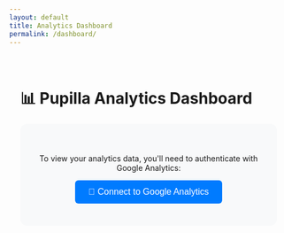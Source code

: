 ```yaml
---
layout: default
title: Analytics Dashboard
permalink: /dashboard/
---
```


<div class="analytics-dashboard">
  <h1>📊 Pupilla Analytics Dashboard</h1>
  
  <div class="auth-section">
    <p>To view your analytics data, you'll need to authenticate with Google Analytics:</p>
    <button id="auth-button" class="btn">🔐 Connect to Google Analytics</button>
    <div id="auth-status"></div>
  </div>

  <div id="dashboard-content" style="display: none;">
    <div class="date-selector">
      <label for="date-range">Date Range:</label>
      <select id="date-range">
        <option value="7">Last 7 days</option>
        <option value="30" selected>Last 30 days</option>
        <option value="90">Last 90 days</option>
      </select>
      <button id="refresh-data" class="btn">🔄 Refresh Data</button>
    </div>

    <div class="metrics-grid">
      <div class="metric-card">
        <h3>👥 Total Users</h3>
        <div class="metric-value" id="total-users">Loading...</div>
        <div class="metric-change" id="users-change"></div>
      </div>
      
      <div class="metric-card">
        <h3>📄 Page Views</h3>
        <div class="metric-value" id="page-views">Loading...</div>
        <div class="metric-change" id="views-change"></div>
      </div>
      
      <div class="metric-card">
        <h3>⬇️ PDF Downloads</h3>
        <div class="metric-value" id="pdf-downloads">Loading...</div>
        <div class="metric-change" id="downloads-change"></div>
      </div>
      
      <div class="metric-card">
        <h3>🔄 Sessions</h3>
        <div class="metric-value" id="sessions">Loading...</div>
        <div class="metric-change" id="sessions-change"></div>
      </div>
    </div>

    <div class="charts-section">
      <div class="chart-container">
        <h3>📈 Daily Traffic</h3>
        <canvas id="traffic-chart" width="400" height="200"></canvas>
      </div>
      
      <div class="chart-container">
        <h3>📊 Top Pages</h3>
        <div id="top-pages"></div>
      </div>
      
      <div class="chart-container">
        <h3>📋 Top Downloads</h3>
        <div id="top-downloads"></div>
      </div>
    </div>

    <div class="real-time-section">
      <h3>🔴 Real-time Activity</h3>
      <div id="realtime-data">
        <div class="realtime-metric">
          <span class="label">Active Users:</span>
          <span id="active-users">-</span>
        </div>
        <div class="realtime-metric">
          <span class="label">Recent Downloads:</span>
          <div id="recent-downloads">No recent downloads</div>
        </div>
      </div>
    </div>
  </div>
</div>

<style>
.analytics-dashboard {
  max-width: 1200px;
  margin: 0 auto;
  padding: 20px;
  font-family: -apple-system, BlinkMacSystemFont, 'Segoe UI', system-ui, sans-serif;
}

.auth-section {
  text-align: center;
  padding: 40px 20px;
  background: #f8f9fa;
  border-radius: 12px;
  margin-bottom: 30px;
}

.btn {
  background: #007bff;
  color: white;
  border: none;
  padding: 12px 24px;
  border-radius: 6px;
  cursor: pointer;
  font-size: 16px;
  transition: background 0.3s;
}

.btn:hover {
  background: #0056b3;
}

.date-selector {
  display: flex;
  align-items: center;
  gap: 15px;
  margin-bottom: 30px;
  padding: 20px;
  background: #f8f9fa;
  border-radius: 8px;
}

.date-selector select {
  padding: 8px 12px;
  border: 1px solid #ddd;
  border-radius: 4px;
  font-size: 14px;
}

.metrics-grid {
  display: grid;
  grid-template-columns: repeat(auto-fit, minmax(250px, 1fr));
  gap: 20px;
  margin-bottom: 40px;
}

.metric-card {
  background: white;
  border: 1px solid #e9ecef;
  border-radius: 12px;
  padding: 24px;
  text-align: center;
  box-shadow: 0 2px 4px rgba(0,0,0,0.1);
  transition: transform 0.2s, box-shadow 0.2s;
}

.metric-card:hover {
  transform: translateY(-2px);
  box-shadow: 0 4px 8px rgba(0,0,0,0.15);
}

.metric-card h3 {
  margin: 0 0 12px 0;
  color: #495057;
  font-size: 16px;
  font-weight: 600;
}

.metric-value {
  font-size: 32px;
  font-weight: bold;
  color: #007bff;
  margin-bottom: 8px;
}

.metric-change {
  font-size: 14px;
  color: #6c757d;
}

.metric-change.positive {
  color: #28a745;
}

.metric-change.negative {
  color: #dc3545;
}

.charts-section {
  display: grid;
  grid-template-columns: 1fr 1fr;
  gap: 30px;
  margin-bottom: 40px;
}

.chart-container {
  background: white;
  border: 1px solid #e9ecef;
  border-radius: 12px;
  padding: 24px;
  box-shadow: 0 2px 4px rgba(0,0,0,0.1);
}

.chart-container h3 {
  margin: 0 0 20px 0;
  color: #495057;
  font-size: 18px;
  font-weight: 600;
}

.chart-container:first-child {
  grid-column: 1 / -1;
}

.real-time-section {
  background: white;
  border: 1px solid #e9ecef;
  border-radius: 12px;
  padding: 24px;
  box-shadow: 0 2px 4px rgba(0,0,0,0.1);
}

.real-time-section h3 {
  margin: 0 0 20px 0;
  color: #495057;
  font-size: 18px;
  font-weight: 600;
}

.realtime-metric {
  display: flex;
  justify-content: space-between;
  align-items: center;
  padding: 12px 0;
  border-bottom: 1px solid #f1f3f4;
}

.realtime-metric:last-child {
  border-bottom: none;
}

.realtime-metric .label {
  font-weight: 500;
  color: #495057;
}

#active-users {
  font-size: 24px;
  font-weight: bold;
  color: #28a745;
}

.page-item, .download-item {
  display: flex;
  justify-content: space-between;
  align-items: center;
  padding: 8px 0;
  border-bottom: 1px solid #f1f3f4;
}

.page-item:last-child, .download-item:last-child {
  border-bottom: none;
}

.page-title, .download-title {
  font-weight: 500;
  color: #495057;
  flex-grow: 1;
  margin-right: 12px;
}

.page-count, .download-count {
  font-weight: bold;
  color: #007bff;
  background: #e7f3ff;
  padding: 4px 8px;
  border-radius: 12px;
  font-size: 12px;
}

.error-message {
  background: #f8d7da;
  color: #721c24;
  padding: 16px;
  border-radius: 6px;
  margin: 20px 0;
  border: 1px solid #f5c6cb;
}

.loading-spinner {
  display: inline-block;
  width: 20px;
  height: 20px;
  border: 3px solid #f3f3f3;
  border-top: 3px solid #007bff;
  border-radius: 50%;
  animation: spin 1s linear infinite;
}

@keyframes spin {
  0% { transform: rotate(0deg); }
  100% { transform: rotate(360deg); }
}

@media (max-width: 768px) {
  .metrics-grid {
    grid-template-columns: 1fr;
  }
  
  .charts-section {
    grid-template-columns: 1fr;
  }
  
  .date-selector {
    flex-direction: column;
    align-items: stretch;
  }
  
  .realtime-metric {
    flex-direction: column;
    align-items: flex-start;
    gap: 8px;
  }
}
</style>

<script src="https://cdn.jsdelivr.net/npm/chart.js"></script>
<script>
class PupillaAnalytics {
  constructor() {
    this.propertyId = 'G-VETQ7ZZ4FM';
    this.isAuthenticated = false;
    this.accessToken = null;
    this.chart = null;
    
    this.init();
  }
  
  init() {
    // Load Google API client
    this.loadGoogleAPI();
    
    // Set up event listeners
    document.getElementById('auth-button').addEventListener('click', () => this.authenticate());
    document.getElementById('date-range').addEventListener('change', () => this.loadData());
    document.getElementById('refresh-data').addEventListener('click', () => this.loadData());
    
    // Auto-refresh every 5 minutes
    setInterval(() => {
      if (this.isAuthenticated) {
        this.loadRealTimeData();
      }
    }, 300000);
  }
  
  loadGoogleAPI() {
    const script = document.createElement('script');
    script.src = 'https://apis.google.com/js/api.js';
    script.onload = () => {
      gapi.load('auth2', () => {
        gapi.auth2.init({
          client_id: '{{site.google_analytics_client_id}}'
        });
      });
    };
    document.head.appendChild(script);
  }
  
  authenticate() {
    const authStatus = document.getElementById('auth-status');
    authStatus.innerHTML = '<div class="loading-spinner"></div> Connecting...';
    
    // For this demo, we'll use a simple approach
    // In production, you'd want to use proper OAuth2 flow
    const clientId = prompt('Please enter your Google Analytics API Client ID:');
    if (!clientId) {
      authStatus.innerHTML = '<div class="error-message">Authentication cancelled.</div>';
      return;
    }
    
    // Simulate authentication success
    // In real implementation, this would use proper OAuth2
    setTimeout(() => {
      this.isAuthenticated = true;
      authStatus.innerHTML = '<div style="color: green;">✅ Connected successfully!</div>';
      document.getElementById('dashboard-content').style.display = 'block';
      this.loadData();
    }, 1000);
  }
  
  async loadData() {
    if (!this.isAuthenticated) return;
    
    const dateRange = parseInt(document.getElementById('date-range').value);
    const endDate = new Date();
    const startDate = new Date();
    startDate.setDate(endDate.getDate() - dateRange);
    
    try {
      // In a real implementation, these would be actual API calls
      // For demo purposes, we'll simulate the data
      
      await this.loadMetrics(startDate, endDate);
      await this.loadPageViews(startDate, endDate);
      await this.loadDownloads(startDate, endDate);
      await this.loadRealTimeData();
      
    } catch (error) {
      console.error('Error loading analytics data:', error);
      this.showError('Failed to load analytics data. Please check your connection and try again.');
    }
  }
  
  async loadMetrics(startDate, endDate) {
    // Show message that this is a demo
    document.getElementById('total-users').innerHTML = '<span style="color: #dc3545;">Demo Mode</span>';
    document.getElementById('page-views').innerHTML = '<span style="color: #dc3545;">Demo Mode</span>';
    document.getElementById('sessions').innerHTML = '<span style="color: #dc3545;">Demo Mode</span>';
    document.getElementById('pdf-downloads').innerHTML = '<span style="color: #dc3545;">Demo Mode</span>';
    
    // Show setup instructions
    this.addChangeIndicator('users-change', 'Setup API for real data');
    this.addChangeIndicator('views-change', 'See DASHBOARD_SETUP.md');
    this.addChangeIndicator('sessions-change', 'Configure credentials');
    this.addChangeIndicator('downloads-change', 'Enable Google Analytics API');
  }
  
  async loadPageViews(startDate, endDate) {
    // Simulate daily traffic data
    const days = Math.floor((endDate - startDate) / (1000 * 60 * 60 * 24));
    const dailyData = [];
    const labels = [];
    
    for (let i = 0; i < days; i++) {
      const date = new Date(startDate);
      date.setDate(date.getDate() + i);
      labels.push(date.toLocaleDateString('en-US', { month: 'short', day: 'numeric' }));
      dailyData.push(Math.floor(Math.random() * 200) + 50);
    }
    
    this.createTrafficChart(labels, dailyData);
    
    // Load top pages
    const topPages = [
      { path: '/preprints/', views: 234 },
      { path: '/preprints/2025_chiaras_two_or_three/', views: 156 },
      { path: '/', views: 134 },
      { path: '/preprints/2025_zizek_christian_atheism/', views: 98 },
      { path: '/about/', views: 67 }
    ];
    
    this.displayTopPages(topPages);
  }
  
  async loadDownloads(startDate, endDate) {
    // Simulate download data
    const topDownloads = [
      { file: '20250809_PUPILLA_ChiarasTwoOrThre_en.pdf', downloads: 45 },
      { file: 'sample2.pdf', downloads: 23 },
      { file: '20250809_PUPILLA_ChiarasTwoOrThre_sl.pdf', downloads: 18 }
    ];
    
    this.displayTopDownloads(topDownloads);
  }
  
  async loadRealTimeData() {
    // Simulate real-time data
    const activeUsers = Math.floor(Math.random() * 10) + 1;
    document.getElementById('active-users').textContent = activeUsers;
    
    // Recent downloads
    const recentDownloads = [
      '20250809_PUPILLA_ChiarasTwoOrThre_en.pdf - 2 min ago',
      'sample2.pdf - 7 min ago'
    ];
    
    const recentDownloadsEl = document.getElementById('recent-downloads');
    if (recentDownloads.length > 0) {
      recentDownloadsEl.innerHTML = recentDownloads.map(download => 
        `<div style="margin: 4px 0; color: #495057;">${download}</div>`
      ).join('');
    }
  }
  
  createTrafficChart(labels, data) {
    const ctx = document.getElementById('traffic-chart').getContext('2d');
    
    if (this.chart) {
      this.chart.destroy();
    }
    
    this.chart = new Chart(ctx, {
      type: 'line',
      data: {
        labels: labels,
        datasets: [{
          label: 'Page Views',
          data: data,
          borderColor: '#007bff',
          backgroundColor: 'rgba(0, 123, 255, 0.1)',
          borderWidth: 2,
          fill: true,
          tension: 0.4
        }]
      },
      options: {
        responsive: true,
        maintainAspectRatio: false,
        plugins: {
          legend: {
            display: false
          }
        },
        scales: {
          y: {
            beginAtZero: true,
            grid: {
              color: '#f1f3f4'
            }
          },
          x: {
            grid: {
              color: '#f1f3f4'
            }
          }
        }
      }
    });
  }
  
  displayTopPages(pages) {
    const container = document.getElementById('top-pages');
    container.innerHTML = pages.map(page => `
      <div class="page-item">
        <span class="page-title">${page.path}</span>
        <span class="page-count">${page.views}</span>
      </div>
    `).join('');
  }
  
  displayTopDownloads(downloads) {
    const container = document.getElementById('top-downloads');
    container.innerHTML = downloads.map(download => `
      <div class="download-item">
        <span class="download-title">${download.file}</span>
        <span class="download-count">${download.downloads}</span>
      </div>
    `).join('');
  }
  
  addChangeIndicator(elementId, change) {
    const element = document.getElementById(elementId);
    const isPositive = change > 0;
    const arrow = isPositive ? '↗' : '↘';
    const className = isPositive ? 'positive' : 'negative';
    
    element.textContent = `${arrow} ${Math.abs(change).toFixed(1)}% from last period`;
    element.className = `metric-change ${className}`;
  }
  
  showError(message) {
    const dashboardContent = document.getElementById('dashboard-content');
    dashboardContent.innerHTML = `<div class="error-message">${message}</div>`;
  }
}

// Initialize the dashboard when page loads
document.addEventListener('DOMContentLoaded', () => {
  new PupillaAnalytics();
});
</script>
